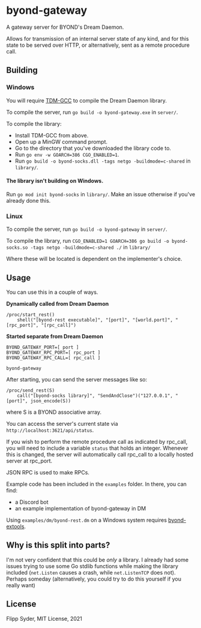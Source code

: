 byond-gateway
=============

A gateway server for BYOND's Dream Daemon.

Allows for transmission of an internal server state
of any kind, and for this state to be served over
HTTP, or alternatively, sent as a remote procedure call.

Building
--------

### Windows

You will require [TDM-GCC](https://jmeubank.github.io/tdm-gcc)
to compile the Dream Daemon library.

To compile the server, run `go build -o byond-gateway.exe` in `server/`.

To compile the library:
 - Install TDM-GCC from above.
 - Open up a MinGW command prompt.
 - Go to the directory that you've downloaded the library code to.
 - Run `go env -w GOARCH=386 CGO_ENABLED=1`.
 - Run `go build -o byond-socks.dll -tags netgo -buildmode=c-shared` in `library/`.
 
#### The library isn't building on Windows.

Run `go mod init byond-socks` in `library/`. Make an issue otherwise
if you've already done this.

### Linux

To compile the server, run `go build -o byond-gateway` in `server/`.

To compile the library, run `CGO_ENABLED=1 GOARCH=386 go build -o byond-socks.so -tags netgo -buildmode=c-shared ./` in `library/`

Where these will be located is dependent on the implementer's choice.

Usage
-----

You can use this in a couple of ways.

**Dynamically called from Dream Daemon**

    /proc/start_rest()
        shell("[byond-rest executable]", "[port]", "[world.port]", "[rpc_port]", "[rpc_call]")

**Started separate from Dream Daemon**

    BYOND_GATEWAY_PORT=[ port ]
    BYOND_GATEWAY_RPC_PORT=[ rpc_port ]
    BYOND_GATEWAY_RPC_CALL=[ rpc_call ]

    byond-gateway

After starting, you can send the server messages like so:

    /proc/send_rest(S)
        call("[byond-socks library]", "SendAndClose")("127.0.0.1", "[port]", json_encode(S))

where S is a BYOND associative array.

You can access the server's current state via `http://localhost:3621/api/status`.

If you wish to perform the remote procedure call as indicated by
rpc_call, you will need to include a variable `status` that holds
an integer. Whenever this is changed, the server will automatically
call rpc_call to a locally hosted server at rpc_port.

JSON RPC is used to make RPCs.

Example code has been included in the `examples` folder. In there, you can find:
 - a Discord bot
 - an example implementation of byond-gateway in DM

Using `examples/dm/byond-rest.dm` on a Windows system requires [byond-extools](https://github.com/MCHSL/extools).

Why is this split into parts?
-----------------------------

I'm not very confident that this could be *only* a library.
I already had some issues trying to use some Go stdlib functions while
making the library included (`net.Listen` causes a crash, while
`net.ListenTCP` does not). Perhaps someday (alternatively, you could
try to do this yourself if you really want)

License
-------

Flipp Syder, MIT License, 2021
